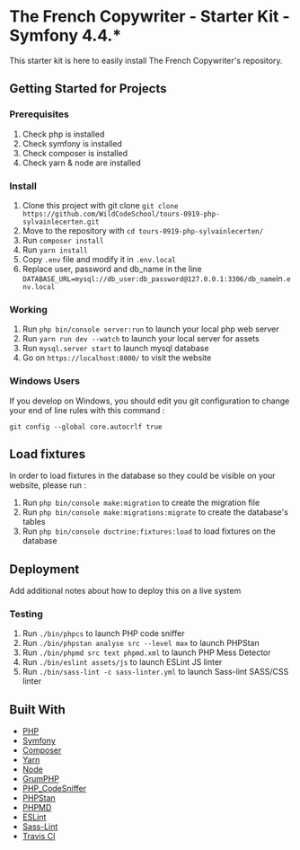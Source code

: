 # The French Copywriter - Starter Kit - Symfony 4.4.\*

This starter kit is here to easily install The French Copywriter's repository.

## Getting Started for Projects

### Prerequisites

1. Check php is installed
2. Check symfony is installed
3. Check composer is installed
4. Check yarn & node are installed

### Install

1. Clone this project with git clone `git clone https://github.com/WildCodeSchool/tours-0919-php-sylvainlecerten.git`
2. Move to the repository with `cd tours-0919-php-sylvainlecerten/`
3. Run `composer install`
4. Run `yarn install`
5. Copy `.env` file and modify it in `.env.local`
6. Replace user, password and db_name in the line `DATABASE_URL=mysql://db_user:db_password@127.0.0.1:3306/db_name`in`.env.local` 

### Working

1. Run `php bin/console server:run` to launch your local php web server
2. Run `yarn run dev --watch` to launch your local server for assets
3. Run `mysql.server start` to launch mysql database
4. Go on `https://localhost:8000/` to visit the website

### Windows Users

If you develop on Windows, you should edit you git configuration to change your end of line rules with this command :

`git config --global core.autocrlf true`

## Load fixtures

In order to load fixtures in the database so they could be visible on your website, please run :

1. Run `php bin/console make:migration` to create the migration file
2. Run `php bin/console make:migrations:migrate` to create the database's tables
3. Run `php bin/console doctrine:fixtures:load` to load fixtures on the database

## Deployment

Add additional notes about how to deploy this on a live system

### Testing

1. Run `./bin/phpcs` to launch PHP code sniffer
2. Run `./bin/phpstan analyse src --level max` to launch PHPStan
3. Run `./bin/phpmd src text phpmd.xml` to launch PHP Mess Detector
4. Run `./bin/eslint assets/js` to launch ESLint JS linter
5. Run `./bin/sass-lint -c sass-linter.yml` to launch Sass-lint SASS/CSS linter

## Built With

- [PHP](https://www.php.net/downloads)
- [Symfony](https://github.com/symfony/symfony)
- [Composer](https://getcomposer.org/download/)
- [Yarn](https://yarnpkg.com/en/docs/install#mac-stable)
- [Node](https://nodejs.org/en/)
- [GrumPHP](https://github.com/phpro/grumphp)
- [PHP_CodeSniffer](https://github.com/squizlabs/PHP_CodeSniffer)
- [PHPStan](https://github.com/phpstan/phpstan)
- [PHPMD](http://phpmd.org)
- [ESLint](https://eslint.org/)
- [Sass-Lint](https://github.com/sasstools/sass-lint)
- [Travis CI](https://github.com/marketplace/travis-ci)

